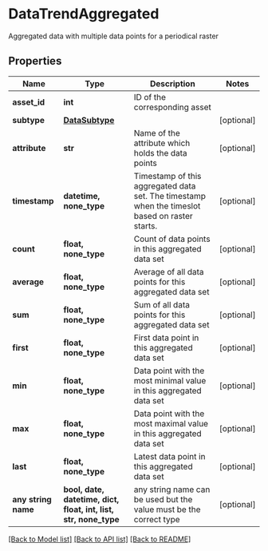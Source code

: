 # DataTrendAggregated

Aggregated data with multiple data points for a periodical raster

## Properties
Name | Type | Description | Notes
------------ | ------------- | ------------- | -------------
**asset_id** | **int** | ID of the corresponding asset | 
**subtype** | [**DataSubtype**](DataSubtype.md) |  | [optional] 
**attribute** | **str** | Name of the attribute which holds the data points | [optional] 
**timestamp** | **datetime, none_type** | Timestamp of this aggregated data set. The timestamp when the timeslot based on raster starts. | [optional] 
**count** | **float, none_type** | Count of data points in this aggregated data set | [optional] 
**average** | **float, none_type** | Average of all data points for this aggregated data set | [optional] 
**sum** | **float, none_type** | Sum of all data points for this aggregated data set | [optional] 
**first** | **float, none_type** | First data point in this aggregated data set | [optional] 
**min** | **float, none_type** | Data point with the most minimal value in this aggregated data set | [optional] 
**max** | **float, none_type** | Data point with the most maximal value in this aggregated data set | [optional] 
**last** | **float, none_type** | Latest data point in this aggregated data set | [optional] 
**any string name** | **bool, date, datetime, dict, float, int, list, str, none_type** | any string name can be used but the value must be the correct type | [optional]

[[Back to Model list]](../README.md#documentation-for-models) [[Back to API list]](../README.md#documentation-for-api-endpoints) [[Back to README]](../README.md)


